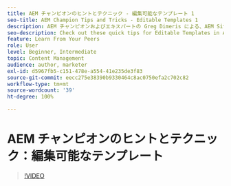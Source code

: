 ```yaml
---
title: AEM チャンピオンのヒントとテクニック - 編集可能なテンプレート 1
seo-title: AEM Champion Tips and Tricks - Editable Templates 1
description: AEM チャンピオンおよびエキスパートの Greg Dimeris による、AEM Sites の編集可能なテンプレートに関するこれらのクイックヒントをご覧ください。今すぐご自身のインスタンスで試してみてください。
seo-description: Check out these quick tips for Editable Templates in AEM Sites by AEM Champion and expert, Greg Dimeris. Try them out in your instance today.
feature: Learn From Your Peers
role: User
level: Beginner, Intermediate
topic: Content Management
audience: author, marketer
exl-id: d5967fb5-c151-478e-a554-41e235de3f83
source-git-commit: eecc275e38390b9330464c8ac0750efa2c702c82
workflow-type: tm+mt
source-wordcount: '39'
ht-degree: 100%

---
```


# AEM チャンピオンのヒントとテクニック：編集可能なテンプレート

>[!VIDEO](https://video.tv.adobe.com/v/3409424?quality=12&learn=on)
